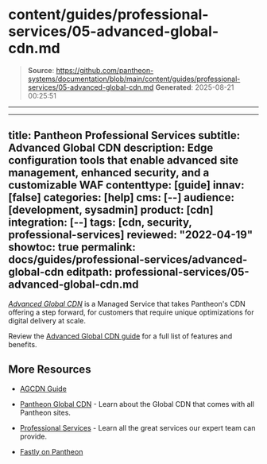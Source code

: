 # content/guides/professional-services/05-advanced-global-cdn.md

> **Source**: https://github.com/pantheon-systems/documentation/blob/main/content/guides/professional-services/05-advanced-global-cdn.md
> **Generated**: 2025-08-21 00:25:51

---

---
title: Pantheon Professional Services
subtitle: Advanced Global CDN
description: Edge configuration tools that enable advanced site management, enhanced security, and a customizable WAF
contenttype: [guide]
innav: [false]
categories: [help]
cms: [--]
audience: [development, sysadmin]
product: [cdn]
integration: [--]
tags: [cdn, security, professional-services]
reviewed: "2022-04-19"
showtoc: true
permalink: docs/guides/professional-services/advanced-global-cdn
editpath: professional-services/05-advanced-global-cdn.md
---

[<dfn id="agcdn">Advanced Global CDN</dfn>](https://pantheon.io/product/advanced-global-cdn?docs) is a Managed Service that takes Pantheon's CDN offering a step forward, for customers that require unique optimizations for digital delivery at scale.

Review the [Advanced Global CDN guide](/guides/agcdn) for a full list of features and benefits.

## More Resources

- [AGCDN Guide](/guides/agcdn)

- [Pantheon Global CDN](/guides/global-cdn) - Learn about the Global CDN that comes with all Pantheon sites.

- [Professional Services](/guides/professional-services) - Learn all the great services our expert team can provide.

- [Fastly on Pantheon](/guides/fastly-pantheon)